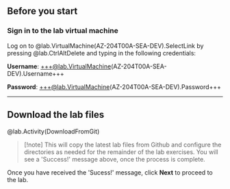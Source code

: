## Before you start

### Sign in to the lab virtual machine

Log on to @lab.VirtualMachine(AZ-204T00A-SEA-DEV).SelectLink by pressing @lab.CtrlAltDelete and typing in the following credentials:
    
**Username**: +++@lab.VirtualMachine(AZ-204T00A-SEA-DEV).Username+++
    
**Password**: +++@lab.VirtualMachine(AZ-204T00A-SEA-DEV).Password+++

---

## Download the lab files

@lab.Activity(DownloadFromGit)

>[!note] This will copy the latest lab files from Github and configure the directories as needed for the remainder of the lab exercises. You will see a 'Success!' message above, once the process is complete.

Once you have received the 'Sucess!' message, click **Next** to proceed to the lab.
